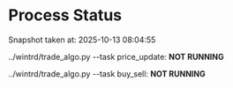 # Process Status

Snapshot taken at: 2025-10-13 08:04:55

../wintrd/trade_algo.py --task price_update: **NOT RUNNING**

../wintrd/trade_algo.py --task buy_sell: **NOT RUNNING**

